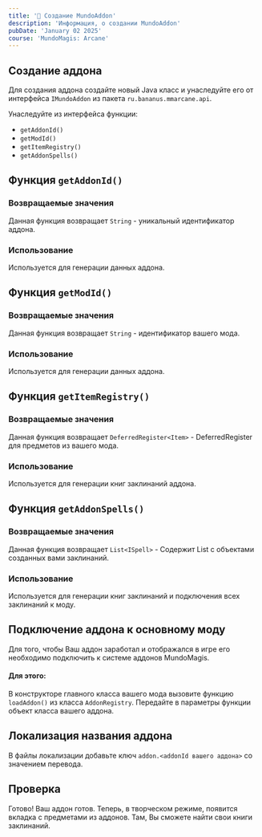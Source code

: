 ```yaml
---
title: '📜 Создание MundoAddon'
description: 'Информация, о создании MundoAddon'
pubDate: 'January 02 2025'
course: 'MundoMagis: Arcane'
---
```


## Создание аддона

Для создания аддона создайте новый Java класс и унаследуйте его от интерфейса ```IMundoAddon``` из пакета ```ru.bananus.mmarcane.api```.

Унаследуйте из интерфейса функции:
- ```getAddonId()```
- ```getModId()```
- ```getItemRegistry()```
- ```getAddonSpells()```

## Функция ```getAddonId()```
### Возвращаемые значения
Данная функция возвращает ```String``` - уникальный идентификатор аддона.

### Использование
Используется для генерации данных аддона.

## Функция ```getModId()```
### Возвращаемые значения
Данная функция возвращает ```String``` - идентификатор вашего мода.

### Использование
Используется для генерации данных аддона.

## Функция ```getItemRegistry()```
### Возвращаемые значения
Данная функция возвращает ```DeferredRegister<Item>``` - DeferredRegister для предметов из вашего мода.

### Использование
Используется для генерации книг заклинаний аддона.

## Функция ```getAddonSpells()```
### Возвращаемые значения
Данная функция возвращает ```List<ISpell>``` - Содержит List с объектами созданных вами заклинаний.

### Использование
Используется для генерации книг заклинаний и подключения всех заклинаний к моду.

## Подключение аддона к основному моду
Для того, чтобы Ваш аддон заработал и отображался в игре его необходимо подключить к системе аддонов MundoMagis.
#### Для этого:
В конструкторе главного класса вашего мода вызовите функцию ```loadAddon()``` из класса ```AddonRegistry```. Передайте в параметры функции объект класса вашего аддона.

## Локализация названия аддона
В файлы локализации добавьте ключ ```addon.<addonId вашего аддона>``` со значением перевода.

## Проверка
Готово! Ваш аддон готов. Теперь, в творческом режиме, появится вкладка с предметами из аддонов. Там, Вы сможете найти свои книги заклинаний.